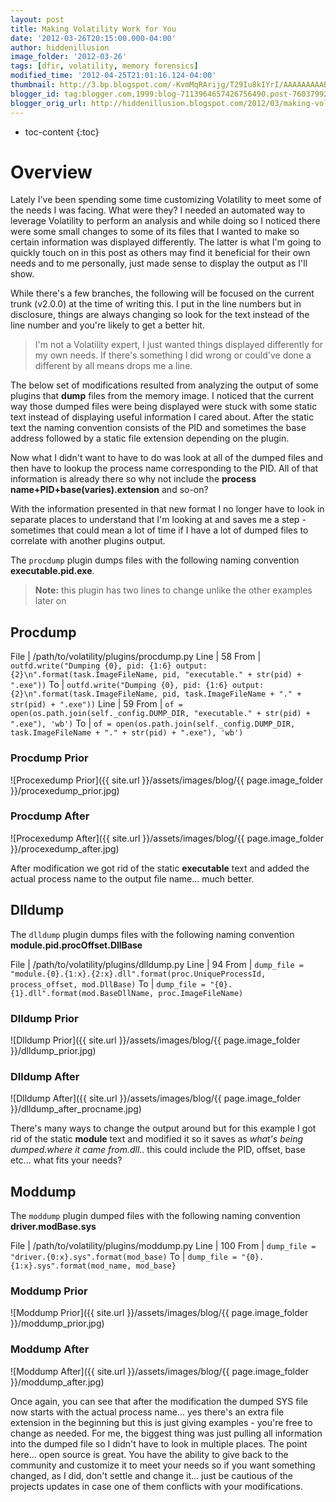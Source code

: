 ```yaml
---
layout: post
title: Making Volatility Work for You
date: '2012-03-26T20:15:00.000-04:00'
author: hiddenillusion
image_folder: '2012-03-26'
tags: [dfir, volatility, memory forensics]
modified_time: '2012-04-25T21:01:16.124-04:00'
thumbnail: http://3.bp.blogspot.com/-KvmMqRArijg/T29Iu8kIYrI/AAAAAAAAABI/9shgV8EpjY0/s72-c/procexedump_prior.tiff
blogger_id: tag:blogger.com,1999:blog-7113964657426756490.post-7603799264860101057
blogger_orig_url: http://hiddenillusion.blogspot.com/2012/03/making-volatility-work-for-you.html
---
```


* toc-content
{:toc}

# Overview

Lately I've been spending some time customizing Volatility to meet some of the needs I was facing.  What were they?  I needed an automated way to leverage Volatility to perform an analysis and while doing so I noticed there were some small changes to some of its files that I wanted to make so certain information was displayed differently.  The latter is what I'm going to quickly touch on in this post as others may find it beneficial for their own needs and to me personally, just made sense to display the output as I'll show.

While there's a few branches, the following will be focused on the current trunk (v2.0.0) at the time of writing this.  I put in the line numbers but in disclosure, things are always changing so look for the text instead of the line number and you're likely to get a better hit.

> I'm not a Volatility expert, I just wanted things displayed differently for my own needs.  If there's something I did wrong or could've done a different by all means drops me a line.

The below set of modifications resulted from analyzing the output of some plugins that **dump** files from the memory image.  I noticed that the current way those dumped files were being displayed were stuck with some static text instead of displaying useful information I cared about.  After the static text the naming convention consists of the PID and sometimes the base address followed by a static file extension depending on the plugin.

Now what I didn't want to have to do was look at all of the dumped files and then have to lookup the process name corresponding to the PID.  All of that information is already there so why not include the **process name+PID+base(varies).extension** and so-on?

With the information presented in that new format I no longer have to look in separate places to understand that I'm looking at and saves me a step - sometimes that could mean a lot of time if I have a lot of dumped files to correlate with another plugins output.

The `procdump` plugin dumps files with the following naming convention **executable.pid.exe**.

> **Note:** this plugin has two lines to change unlike the other examples later on

## Procdump

File | /path/to/volatility/plugins/procdump.py
Line | 58
From | `outfd.write("Dumping {0}, pid: {1:6} output: {2}\n".format(task.ImageFileName, pid, "executable." + str(pid) + ".exe"))`
To | `outfd.write("Dumping {0}, pid: {1:6} output: {2}\n".format(task.ImageFileName, pid, task.ImageFileName + "." + str(pid) + ".exe"))`
Line | 59
From | `of = open(os.path.join(self._config.DUMP_DIR, "executable." + str(pid) + ".exe"), 'wb')`
To | `of = open(os.path.join(self._config.DUMP_DIR, task.ImageFileName + "." + str(pid) + ".exe"), 'wb')`

### Procdump Prior
![Procexedump Prior]({{ site.url }}/assets/images/blog/{{ page.image_folder }}/procexedump_prior.jpg)

### Procdump After
![Procexedump After]({{ site.url }}/assets/images/blog/{{ page.image_folder }}/procexedump_after.jpg)

After modification we got rid of the static **executable** text and added the actual process name to the output file name... much better.

## Dlldump

The `dlldump` plugin dumps files with the following naming convention **module.pid.procOffset.DllBase**

File | /path/to/volatility/plugins/dlldump.py
Line | 94
From | `dump_file = "module.{0}.{1:x}.{2:x}.dll".format(proc.UniqueProcessId, process_offset, mod.DllBase)`
To | `dump_file = "{0}.{1}.dll".format(mod.BaseDllName, proc.ImageFileName)`

### Dlldump Prior

![Dlldump Prior]({{ site.url }}/assets/images/blog/{{ page.image_folder }}/dlldump_prior.jpg)

### Dlldump After

![Dlldump After]({{ site.url }}/assets/images/blog/{{ page.image_folder }}/dlldump_after_procname.jpg)

There's many ways to change the output around but for this example I got rid of the static **module** text and modified it so it saves as *what's being dumped.where it came from.dll*.. this could include the PID, offset, base etc... what fits your needs?

## Moddump

The `moddump` plugin dumped files with the following naming convention **driver.modBase.sys**

File | /path/to/volatility/plugins/moddump.py 
Line | 100
From | `dump_file = "driver.{0:x}.sys".format(mod_base)`
To | `dump_file = "{0}.{1:x}.sys".format(mod_name, mod_base}`

### Moddump Prior

![Moddump Prior]({{ site.url }}/assets/images/blog/{{ page.image_folder }}/moddump_prior.jpg)

### Moddump After

![Moddump After]({{ site.url }}/assets/images/blog/{{ page.image_folder }}/moddump_after.jpg)

Once again, you can see that after the modification the dumped SYS file now starts with the actual process name... yes there's an extra file extension in the beginning but this is just giving examples - you're free to change as needed.  For me, the biggest thing was just pulling all information into the dumped file so I didn't have to look in multiple places.
The point here... open source is great.  You have the ability to give back to the community and customize it to meet your needs so if you want something changed, as I did, don't settle and change it... just be cautious of the projects updates in case one of them conflicts with your modifications.
